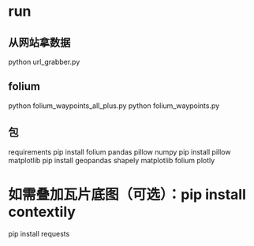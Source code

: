 # run 
## 从网站拿数据
python url_grabber.py
## folium
python folium_waypoints_all_plus.py
python folium_waypoints.py

## 包
requirements
pip install folium pandas pillow numpy
pip install pillow matplotlib
pip install geopandas shapely matplotlib folium plotly
# 如需叠加瓦片底图（可选）：pip install contextily
pip install requests